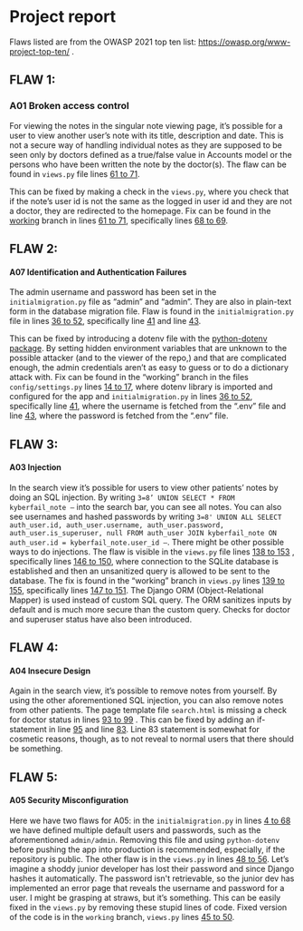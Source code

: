 # Project report

Flaws listed are from the OWASP 2021 top ten list: https://owasp.org/www-project-top-ten/ . 

## FLAW 1:
### A01 Broken access control 

For viewing the notes in the singular note viewing page, it’s possible for a user to view another user’s note with its title, description and date. This is not a secure way of handling individual notes as they are supposed to be seen only by doctors defined as a true/false value in Accounts model or the persons who have been written the note by the doctor(s). The flaw can be found in `views.py` file lines [61 to 71](https://github.com/NuiS4ncE/kyberfailapp/blob/main/src/kyberfail/views.py#L61-L69).

This can be fixed by making a check in the `views.py`, where you check that if the note’s user id is not the same as the logged in user id and they are not a doctor, they are redirected to the homepage. Fix can be found in the [working](https://github.com/NuiS4ncE/kyberfailapp/tree/working) branch in lines [61 to 71](https://github.com/NuiS4ncE/kyberfailapp/blob/working/src/kyberfail/views.py#L61-L71), specifically lines [68 to 69](https://github.com/NuiS4ncE/kyberfailapp/blob/working/src/kyberfail/views.py#L68-L69).

## FLAW 2:
#### A07 Identification and Authentication Failures

The admin username and password has been set in the `initialmigration.py` file as “admin” and “admin”. They are also in plain-text form in the database migration file. Flaw is found in the `initialmigration.py` file in lines [36 to 52](https://github.com/NuiS4ncE/kyberfailapp/blob/main/src/kyberfail/migrations/initialmigration.py#L36-L52), specifically line [41](https://github.com/NuiS4ncE/kyberfailapp/blob/main/src/kyberfail/migrations/initialmigration.py#L41) and line [43](https://github.com/NuiS4ncE/kyberfailapp/blob/main/src/kyberfail/migrations/initialmigration.py#L43).

This can be fixed by introducing a dotenv file with the [python-dotenv package](https://pypi.org/project/python-dotenv/). By setting hidden environment variables that are unknown to the possible attacker (and to the viewer of the repo,) and that are complicated enough, the admin credentials aren’t as easy to guess or to do a dictionary attack with. Fix can be found in the “working” branch in the files `config/settings.py` lines [14 to 17](https://github.com/NuiS4ncE/kyberfailapp/blob/working/src/config/settings.py#L14-L17), where dotenv library is imported and configured for the app and `initialmigration.py` in lines [36 to 52](https://github.com/NuiS4ncE/kyberfailapp/blob/working/src/kyberfail/migrations/initialmigration.py#L36-L52), specifically line [41](https://github.com/NuiS4ncE/kyberfailapp/blob/working/src/kyberfail/migrations/initialmigration.py#L41), where the username is fetched from the “.env” file and line [43](https://github.com/NuiS4ncE/kyberfailapp/blob/working/src/kyberfail/migrations/initialmigration.py#L43 ), where the password is fetched from the “.env” file.

## FLAW 3:
#### A03 Injection 

In the search view it’s possible for users to view other patients’ notes by doing an SQL injection. By writing `3=8’ UNION SELECT * FROM kyberfail_note –` into the search bar, you can see all notes. You can also see usernames and hashed passwords by writing `3=8' UNION ALL SELECT auth_user.id, auth_user.username, auth_user.password, auth_user.is_superuser, null FROM auth_user JOIN kyberfail_note ON auth_user.id = kyberfail_note.user_id –`. There might be other possible ways to do injections. The flaw is visible in the `views.py` file lines [138 to 153](https://github.com/NuiS4ncE/kyberfailapp/blob/main/src/kyberfail/views.py#L138-L153) , specifically lines [146 to 150](https://github.com/NuiS4ncE/kyberfailapp/blob/main/src/kyberfail/views.py#L146-L150), where connection to the SQLite database is established and then an unsanitized query is allowed to be sent to the database. 
The fix is found in the “working” branch in `views.py` lines [139 to 155](https://github.com/NuiS4ncE/kyberfailapp/blob/working/src/kyberfail/views.py#L139-L155), specifically lines [147 to 151](https://github.com/NuiS4ncE/kyberfailapp/blob/working/src/kyberfail/views.py#L147-L151). The Django ORM (Object-Relational Mapper) is used instead of custom SQL query. The ORM sanitizes inputs by default and is much more secure than the custom query. Checks for doctor and superuser status have also been introduced. 

## FLAW 4:
#### A04 Insecure Design

Again in the search view, it’s possible to remove notes from yourself. By using the other aforementioned SQL injection, you can also remove notes from other patients. The page template file `search.html` is missing a check for doctor status in lines [93 to 99](https://github.com/NuiS4ncE/kyberfailapp/blob/main/src/kyberfail/templates/pages/search.html#L93-L99) . 
This can be fixed by adding an if-statement in line [95](https://github.com/NuiS4ncE/kyberfailapp/blob/working/src/kyberfail/templates/pages/search.html#L95) and line [83](https://github.com/NuiS4ncE/kyberfailapp/blob/working/src/kyberfail/templates/pages/search.html#L83). Line 83 statement is somewhat for cosmetic reasons, though, as to not reveal to normal users that there should be something. 

## FLAW 5:
#### A05 Security Misconfiguration

Here we have two flaws for A05: in the `initialmigration.py` in lines [4 to 68](https://github.com/NuiS4ncE/kyberfailapp/blob/main/src/kyberfail/migrations/initialmigration.py#L4-L68) we have defined multiple default users and passwords, such as the aforementioned `admin/admin`. Removing this file and using `python-dotenv` before pushing the app into production is recommended, especially, if the repository is public.
The other flaw is in the `views.py` in lines [48 to 56](https://github.com/NuiS4ncE/kyberfailapp/blob/main/src/kyberfail/views.py#L48-L56). Let’s imagine a shoddy junior developer has lost their password and since Django hashes it automatically. The password isn't retrievable, so the junior dev has implemented an error page that reveals the username and password for a user. I might be grasping at straws, but it’s something. 
This can be easily fixed in the `views.py` by removing these stupid lines of code. Fixed version of the code is in the `working` branch, `views.py` lines [45 to 50](https://github.com/NuiS4ncE/kyberfailapp/blob/working/src/kyberfail/views.py#L45-L50).
